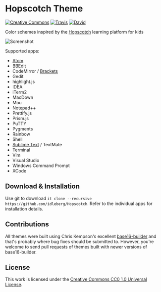 # Hopscotch Theme

[![Creative Commons](https://img.shields.io/badge/license-CC0%201.0-orange.svg?style=flat-square)](http://creativecommons.org/publicdomain/zero/1.0/)
[![Travis](https://img.shields.io/travis/idleberg/Hopscotch.svg?style=flat-square)](https://travis-ci.org/idleberg/Hopscotch)
[![David](https://img.shields.io/david/dev/idleberg/Hopscotch.svg?style=flat-square)](https://david-dm.org/idleberg/Hopscotch#info=devDependencies)

Color schemes inspired by the [Hopscotch](http://www.gethopscotch.com/) learning platform for kids

![Screenshot](https://raw.github.com/idleberg/Hopscotch/master/preview.png)

Supported apps:

* [Atom](https://atom.io/themes/hopscotch)
* BBEdit
* CodeMirror / [Brackets](https://github.com/idleberg/brackets-hopscotch)
* Gedit
* highlight.js
* IDEA
* iTerm2
* MacDown
* Mou
* Notepad++
* Prettify.js
* Prism.js
* PuTTY
* Pygments
* Rainbow
* Shell
* [Sublime Text](https://packagecontrol.io/packages/Hopscotch%20Color%20Scheme) / TextMate
* Terminal
* Vim
* Visual Studio
* Windows Command Prompt
* XCode

## Download & Installation

Use git to download `it clone --recursive https://github.com/idleberg/Hopscotch`. Refer to the individual apps for installation details.

## Contributions

All themes were built using Chris Kempson's excellent [base16-builder](https://github.com/chriskempson/base16-builder) and that's probably where bug fixes should be submitted to. However, you're welcome to send pull requests of themes built with newer versions of base16-builder. 

## License

This work is licensed under the [Creative Commons CC0 1.0 Universal License](http://creativecommons.org/publicdomain/zero/1.0/legalcode).
